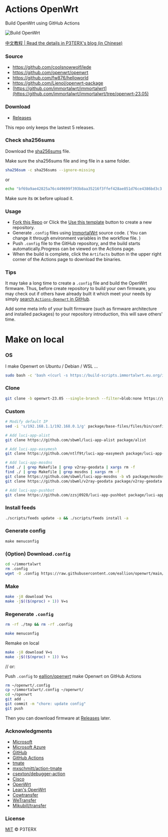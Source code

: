 # Actions OpenWrt

Build OpenWrt using GitHub Actions

![Build OpenWrt](https://github.com/eallion/openwrt/workflows/Build%20OpenWrt/badge.svg)

[中文教程 | Read the details in P3TERX's blog (in Chinese)](https://p3terx.com/archives/build-openwrt-with-github-actions.html)

### Source

- <https://github.com/coolsnowwolf/lede>
- <https://github.com/openwrt/openwrt>
- <https://github.com/fw876/helloworld>
- <https://github.com/Lienol/openwrt-package>
- [https://github.com/immortalwrt/immortalwrt](https://github.com/immortalwrt/immortalwrt/tree/openwrt-23.05)

### Download

- [Releases](https://github.com/eallion/openwrt/releases/latest/)

This repo only keeps the lastest 5 releases.

### Check sha256sums

Download the [sha256sums](https://github.com/eallion/openwrt/releases/latest/) file.

Make sure the sha256sums file and img file in a same folder.

```bash
sha256sum -c sha256sums --ignore-missing 
```

or

```bash
echo "bf69a9ae42825a76c449699f393b8aa35216f3ffef428ae851d76ce4386bd3c3 *openwrt-x86-64-generic-squashfs-combined.img.gz" | shasum -a 256 --check
```

Make sure its `OK` before upload it.

### Usage

- [Fork this Repo](https://github.com/eallion/openwrt) or Click the [Use this template](https://github.com/P3TERX/Actions-OpenWrt/generate) button to create a new repository.
- Generate `.config` files using [ImmortalWrt](https://github.com/immortalwrt/immortalwrt/tree/openwrt-21.02) source code. ( You can change it through environment variables in the workflow file. )
- Push `.config` file to the GitHub repository, and the build starts automatically.Progress can be viewed on the Actions page.
- When the build is complete, click the `Artifacts` button in the upper right corner of the Actions page to download the binaries.

### Tips

It may take a long time to create a `.config` file and build the OpenWrt firmware. Thus, before create repository to build your own firmware, you may check out if others have already built it which meet your needs by simply [search `Actions-Openwrt` in GitHub](https://github.com/search?q=Actions-openwrt).

Add some meta info of your built firmware (such as firmware architecture and installed packages) to your repository introduction, this will save others' time.

# Make on local

### OS

I make Openwrt on Ubuntu / Debian / WSL ...

```bash
sudo bash -c 'bash <(curl -s https://build-scripts.immortalwrt.eu.org/init_build_environment.sh)'
```

### Clone

```bash
git clone -b openwrt-23.05 --single-branch --filter=blob:none https://github.com/immortalwrt/immortalwrt
```

### Custom

```bash
# Modify default IP
sed -i 's/192.168.1.1/192.168.0.1/g' package/base-files/files/bin/config_generate

# Add luci-app-alist
git clone https://github.com/sbwml/luci-app-alist package/alist

# Add luci-app-easymesh
git clone https://github.com/ntlf9t/luci-app-easymesh package/luci-app-easymesh

# Add luci-app-mosdns
find ./ | grep Makefile | grep v2ray-geodata | xargs rm -f
find ./ | grep Makefile | grep mosdns | xargs rm -f
git clone https://github.com/sbwml/luci-app-mosdns -b v5 package/mosdns
git clone https://github.com/sbwml/v2ray-geodata package/v2ray-geodata

# Add luci-app-pushbot
git clone https://github.com/zzsj0928/luci-app-pushbot package/luci-app-pushbot
```

### Install feeds

```bash
./scripts/feeds update -a && ./scripts/feeds install -a
```

### Generate config

```
make menuconfig
```

### (Option) Download`.config`

```bash
cd ~/immortalwrt
rm .config
wget -O .config https://raw.githubusercontent.com/eallion/openwrt/main/immortalwrt.config 
```

### Make

```bash
make -j8 download V=s
make -j$(($(nproc) + 1)) V=s
```

### Regenerate `.config`

```bash
rm -rf ./tmp && rm -rf .config
```

```bash
make menuconfig
```

Remake on local

```bash
make -j8 download V=s
make -j$(($(nproc) + 1)) V=s
```

// or:

Push `.config` to [eallion/openwrt](https://github.com/eallion/openwrt) make Openwrt on GitHub Actions

```bash
rm ~/openwrt/.config
cp ~/immortalwrt/.config ~/openwrt/
cd ~/openwrt
git add .
git commit -m "chore: update config"
git push
```

Then you can download firmware at [Releases](https://github.com/eallion/openwrt/releases/latest/) later.

### Acknowledgments

- [Microsoft](https://www.microsoft.com)
- [Microsoft Azure](https://azure.microsoft.com)
- [GitHub](https://github.com)
- [GitHub Actions](https://github.com/features/actions)
- [tmate](https://github.com/tmate-io/tmate)
- [mxschmitt/action-tmate](https://github.com/mxschmitt/action-tmate)
- [csexton/debugger-action](https://github.com/csexton/debugger-action)
- [Cisco](https://www.cisco.com/)
- [OpenWrt](https://github.com/openwrt/openwrt)
- [Lean's OpenWrt](https://github.com/coolsnowwolf/lede)
- [Cowtransfer](https://cowtransfer.com)
- [WeTransfer](https://wetransfer.com/)
- [Mikubill/transfer](https://github.com/Mikubill/transfer)

### License

[MIT](https://github.com/P3TERX/Actions-OpenWrt/blob/master/LICENSE) © P3TERX
